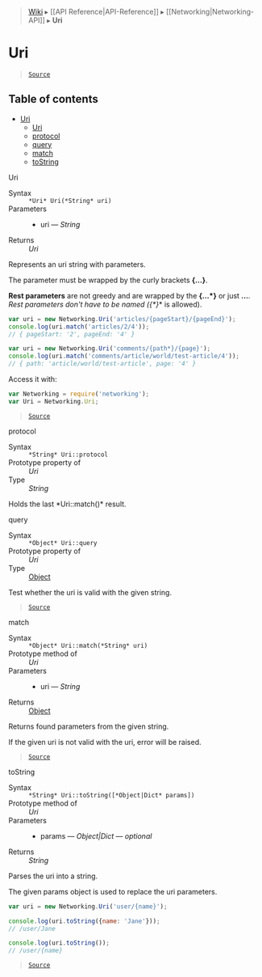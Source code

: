 > [Wiki](Home) ▸ [[API Reference|API-Reference]] ▸ [[Networking|Networking-API]] ▸ **Uri**

Uri
===

> [`Source`](/Neft-io/neft/blob/feb74662c4f7ee7aedc58bcb4488ea1b56f65be9/src/networking/uri.litcoffee#uri)

## Table of contents
* [Uri](#uri)
    * [Uri](#uri)
    * [protocol](#protocol)
    * [query](#query)
    * [match](#match)
    * [toString](#tostring)

Uri
<dl><dt>Syntax</dt><dd><code>&#x2A;Uri&#x2A; Uri(&#x2A;String&#x2A; uri)</code></dd><dt>Parameters</dt><dd><ul><li>uri — <i>String</i></li></ul></dd><dt>Returns</dt><dd><i>Uri</i></dd></dl>
Represents an uri string with parameters.

The parameter must be wrapped by the curly brackets **{…}**.

**Rest parameters** are not greedy and are wrapped by the **{…*}** or just **…***.
Rest parameters don't have to be named (**{*}** is allowed).

```javascript
var uri = new Networking.Uri('articles/{pageStart}/{pageEnd}');
console.log(uri.match('articles/2/4'));
// { pageStart: '2', pageEnd: '4' }

var uri = new Networking.Uri('comments/{path*}/{page}');
console.log(uri.match('comments/article/world/test-article/4'));
// { path: 'article/world/test-article', page: '4' }
```

Access it with:
```javascript
var Networking = require('networking');
var Uri = Networking.Uri;
```

> [`Source`](/Neft-io/neft/blob/feb74662c4f7ee7aedc58bcb4488ea1b56f65be9/src/networking/uri.litcoffee#uri)

protocol
<dl><dt>Syntax</dt><dd><code>&#x2A;String&#x2A; Uri::protocol</code></dd><dt>Prototype property of</dt><dd><i>Uri</i></dd><dt>Type</dt><dd><i>String</i></dd></dl>
Holds the last *Uri::match()* result.

query
<dl><dt>Syntax</dt><dd><code>&#x2A;Object&#x2A; Uri::query</code></dd><dt>Prototype property of</dt><dd><i>Uri</i></dd><dt>Type</dt><dd><a href="/Neft-io/neft/wiki/Utils-API#isobject">Object</a></dd></dl>
Test whether the uri is valid with the given string.

> [`Source`](/Neft-io/neft/blob/feb74662c4f7ee7aedc58bcb4488ea1b56f65be9/src/networking/uri.litcoffee#query)

match
<dl><dt>Syntax</dt><dd><code>&#x2A;Object&#x2A; Uri::match(&#x2A;String&#x2A; uri)</code></dd><dt>Prototype method of</dt><dd><i>Uri</i></dd><dt>Parameters</dt><dd><ul><li>uri — <i>String</i></li></ul></dd><dt>Returns</dt><dd><a href="/Neft-io/neft/wiki/Utils-API#isobject">Object</a></dd></dl>
Returns found parameters from the given string.

If the given uri is not valid with the uri, error will be raised.

> [`Source`](/Neft-io/neft/blob/feb74662c4f7ee7aedc58bcb4488ea1b56f65be9/src/networking/uri.litcoffee#match)

toString
<dl><dt>Syntax</dt><dd><code>&#x2A;String&#x2A; Uri::toString([&#x2A;Object|Dict&#x2A; params])</code></dd><dt>Prototype method of</dt><dd><i>Uri</i></dd><dt>Parameters</dt><dd><ul><li>params — <i>Object|Dict</i> — <i>optional</i></li></ul></dd><dt>Returns</dt><dd><i>String</i></dd></dl>
Parses the uri into a string.

The given params object is used to replace the uri parameters.

```javascript
var uri = new Networking.Uri('user/{name}');

console.log(uri.toString({name: 'Jane'}));
// /user/Jane

console.log(uri.toString());
// /user/{name}
```

> [`Source`](/Neft-io/neft/blob/feb74662c4f7ee7aedc58bcb4488ea1b56f65be9/src/networking/uri.litcoffee#tostring)

